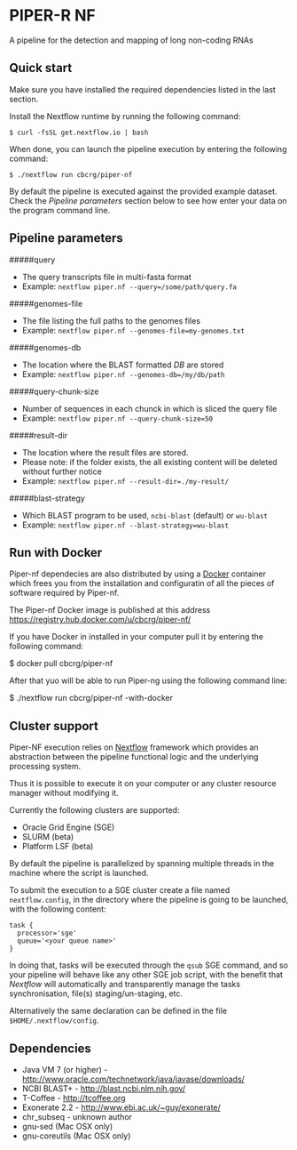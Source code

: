 PIPER-R NF
==========

A pipeline for the detection and mapping of long non-coding RNAs


Quick start
-----------

Make sure you have installed the required dependencies listed in the last section. 

Install the Nextflow runtime by running the following command: 

    $ curl -fsSL get.nextflow.io | bash


When done, you can launch the pipeline execution by entering the following command:

    $ ./nextflow run cbcrg/piper-nf

By default the pipeline is executed against the provided example dataset. Check the *Pipeline parameters* section below
to see how enter your data on the program command line.

Pipeline parameters
-------------------

#####query

  * The query transcripts file in multi-fasta format
  * Example: `nextflow piper.nf --query=/some/path/query.fa`

#####genomes-file

  * The file listing the full paths to the genomes files
  * Example: `nextflow piper.nf --genomes-file=my-genomes.txt`


#####genomes-db

  * The location where the BLAST formatted *DB* are stored
  * Example: `nextflow piper.nf --genomes-db=/my/db/path`


#####query-chunk-size

  * Number of sequences in each chunck in which is sliced the query file
  * Example: `nextflow piper.nf --query-chunk-size=50`


#####result-dir

  * The location where the result files are stored.
  * Please note: if the folder exists, the all existing content will be deleted without further notice
  * Example: `nextflow piper.nf --result-dir=./my-result/`


#####blast-strategy

  * Which BLAST program to be used, `ncbi-blast` (default) or `wu-blast`
  * Example: `nextflow piper.nf --blast-strategy=wu-blast`


Run with Docker 
---------------- 

Piper-nf dependecies are also distributed by using a [Docker](http://www.docker.com) container which frees you from 
the installation and configuratin of all the pieces of software required by Piper-nf. 

The Piper-nf Docker image is published at this address https://registry.hub.docker.com/u/cbcrg/piper-nf/

If you have Docker in installed in your computer pull it by entering the following command: 

  $ docker pull cbcrg/piper-nf
  
  
After that yuo will be able to run Piper-ng using the following command line: 

  $ ./nextflow run cbcrg/piper-nf -with-docker




Cluster support
---------------

Piper-NF execution relies on [Nextflow](http://nextflow-project.org) framework which provides an abstraction between
the pipeline functional logic and the underlying processing system.

Thus it is possible to execute it on your computer or any cluster resource
manager without modifying it.

Currently the following clusters are supported:

  + Oracle Grid Engine (SGE)
  + SLURM (beta)
  + Platform LSF (beta)


By default the pipeline is parallelized by spanning multiple threads in the machine where the script is launched.

To submit the execution to a SGE cluster create a file named `nextflow.config`, in the directory
where the pipeline is going to be launched, with the following content:

    task {
      processor='sge'
      queue='<your queue name>'
    }

In doing that, tasks will be executed through the `qsub` SGE command, and so your pipeline will behave like any
other SGE job script, with the benefit that *Nextflow* will automatically and transparently manage the tasks
synchronisation, file(s) staging/un-staging, etc.

Alternatively the same declaration can be defined in the file `$HOME/.nextflow/config`.




Dependencies
------------
 * Java VM 7 (or higher) - http://www.oracle.com/technetwork/java/javase/downloads/
 * NCBI BLAST+ - http://blast.ncbi.nlm.nih.gov/
 * T-Coffee - http://tcoffee.org
 * Exonerate 2.2 - http://www.ebi.ac.uk/~guy/exonerate/ 
 * chr_subseq - unknown author 
 * gnu-sed (Mac OSX only)
 * gnu-coreutils (Mac OSX only)
